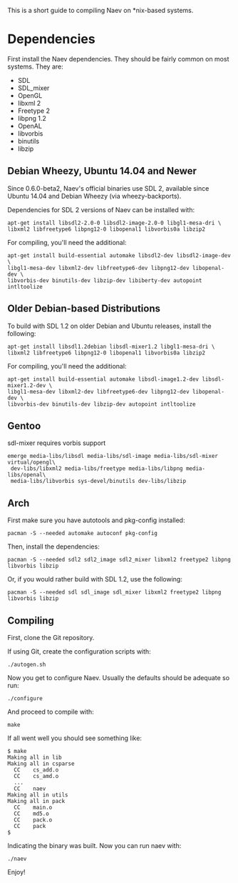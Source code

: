 This is a short guide to compiling Naev on *nix-based systems.

# Dependencies
First install the Naev dependencies. They should be fairly common on most systems. They are:

* SDL
* SDL_mixer
* OpenGL
* libxml 2
* Freetype 2
* libpng 1.2
* OpenAL
* libvorbis
* binutils
* libzip

## Debian Wheezy, Ubuntu 14.04 and Newer
Since 0.6.0-beta2, Naev's official binaries use SDL 2, available since Ubuntu 14.04 and Debian Wheezy (via wheezy-backports).

Dependencies for SDL 2 versions of Naev can be installed with:

```
apt-get install libsdl2-2.0-0 libsdl2-image-2.0-0 libgl1-mesa-dri \
libxml2 libfreetype6 libpng12-0 libopenal1 libvorbis0a libzip2
```

For compiling, you'll need the additional:

```
apt-get install build-essential automake libsdl2-dev libsdl2-image-dev \
libgl1-mesa-dev libxml2-dev libfreetype6-dev libpng12-dev libopenal-dev \
libvorbis-dev binutils-dev libzip-dev libiberty-dev autopoint intltoolize
```

## Older Debian-based Distributions
To build with SDL 1.2 on older Debian and Ubuntu releases, install the following:

```
apt-get install libsdl1.2debian libsdl-mixer1.2 libgl1-mesa-dri \
libxml2 libfreetype6 libpng12-0 libopenal1 libvorbis0a libzip2
```

For compiling, you'll need the additional:

```
apt-get install build-essential automake libsdl-image1.2-dev libsdl-mixer1.2-dev \
libgl1-mesa-dev libxml2-dev libfreetype6-dev libpng12-dev libopenal-dev \
libvorbis-dev binutils-dev libzip-dev autopoint intltoolize
```

## Gentoo
sdl-mixer requires vorbis support

```
emerge media-libs/libsdl media-libs/sdl-image media-libs/sdl-mixer virtual/opengl\
 dev-libs/libxml2 media-libs/freetype media-libs/libpng media-libs/openal\
 media-libs/libvorbis sys-devel/binutils dev-libs/libzip
```

## Arch
First make sure you have autotools and pkg-config installed:

```
pacman -S --needed automake autoconf pkg-config
```

Then, install the dependencies:

```
pacman -S --needed sdl2 sdl2_image sdl2_mixer libxml2 freetype2 libpng libvorbis libzip
```

Or, if you would rather build with SDL 1.2, use the following:

```
pacman -S --needed sdl sdl_image sdl_mixer libxml2 freetype2 libpng libvorbis libzip
```

## Compiling
First, clone the Git repository.

If using Git, create the configuration scripts with:

```
./autogen.sh
```

Now you get to configure Naev. Usually the defaults should be adequate so run:

```
./configure
```

And proceed to compile with:

```
make
```

If all went well you should see something like:

```
$ make
Making all in lib
Making all in csparse
  CC    cs_add.o
  CC    cs_amd.o
  ...
  CC    naev
Making all in utils
Making all in pack
  CC    main.o
  CC    md5.o
  CC    pack.o
  CC    pack
$
```

Indicating the binary was built. Now you can run naev with:

```
./naev
```

Enjoy!